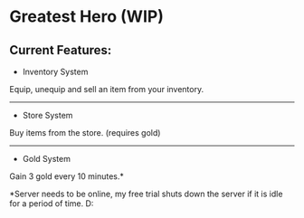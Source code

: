# Greatest Hero (WIP)

## Current Features:
- Inventory System

Equip, unequip and sell an item from your inventory.
___
- Store System

Buy items from the store. (requires gold)
___
- Gold System

Gain 3 gold every 10 minutes.* 

*Server needs to be online, my free trial shuts down the server if it is idle for a period of time. D:
